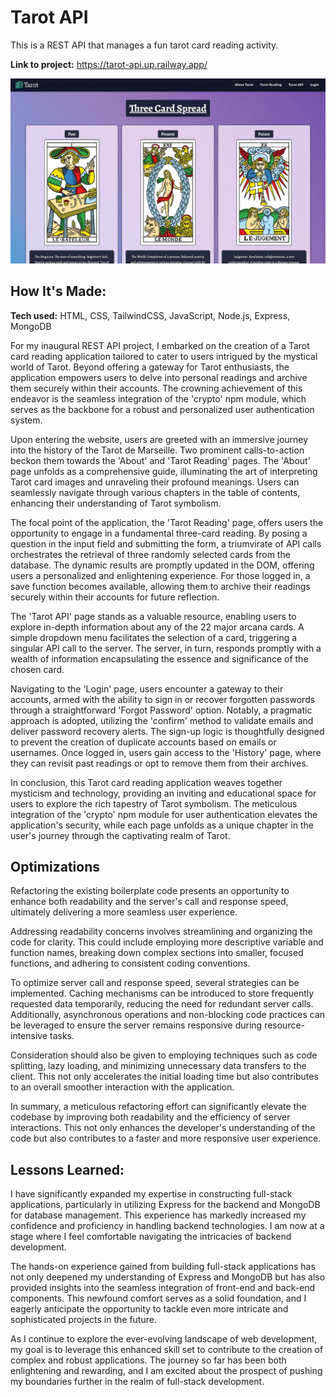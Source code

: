 # Tarot API

This is a REST API that manages a fun tarot card reading activity.

**Link to project:** https://tarot-api.up.railway.app/

![portfolio website](/public/images/tarot-api.webp)

## How It's Made:

**Tech used:** HTML, CSS, TailwindCSS, JavaScript, Node.js, Express, MongoDB

For my inaugural REST API project, I embarked on the creation of a Tarot card reading application tailored to cater to users intrigued by the mystical world of Tarot. Beyond offering a gateway for Tarot enthusiasts, the application empowers users to delve into personal readings and archive them securely within their accounts. The crowning achievement of this endeavor is the seamless integration of the 'crypto' npm module, which serves as the backbone for a robust and personalized user authentication system.

Upon entering the website, users are greeted with an immersive journey into the history of the Tarot de Marseille. Two prominent calls-to-action beckon them towards the 'About' and 'Tarot Reading' pages. The 'About' page unfolds as a comprehensive guide, illuminating the art of interpreting Tarot card images and unraveling their profound meanings. Users can seamlessly navigate through various chapters in the table of contents, enhancing their understanding of Tarot symbolism.

The focal point of the application, the 'Tarot Reading' page, offers users the opportunity to engage in a fundamental three-card reading. By posing a question in the input field and submitting the form, a triumvirate of API calls orchestrates the retrieval of three randomly selected cards from the database. The dynamic results are promptly updated in the DOM, offering users a personalized and enlightening experience. For those logged in, a save function becomes available, allowing them to archive their readings securely within their accounts for future reflection.

The 'Tarot API' page stands as a valuable resource, enabling users to explore in-depth information about any of the 22 major arcana cards. A simple dropdown menu facilitates the selection of a card, triggering a singular API call to the server. The server, in turn, responds promptly with a wealth of information encapsulating the essence and significance of the chosen card.

Navigating to the 'Login' page, users encounter a gateway to their accounts, armed with the ability to sign in or recover forgotten passwords through a straightforward 'Forgot Password' option. Notably, a pragmatic approach is adopted, utilizing the 'confirm' method to validate emails and deliver password recovery alerts. The sign-up logic is thoughtfully designed to prevent the creation of duplicate accounts based on emails or usernames. Once logged in, users gain access to the 'History' page, where they can revisit past readings or opt to remove them from their archives.

In conclusion, this Tarot card reading application weaves together mysticism and technology, providing an inviting and educational space for users to explore the rich tapestry of Tarot symbolism. The meticulous integration of the 'crypto' npm module for user authentication elevates the application's security, while each page unfolds as a unique chapter in the user's journey through the captivating realm of Tarot.

## Optimizations

Refactoring the existing boilerplate code presents an opportunity to enhance both readability and the server's call and response speed, ultimately delivering a more seamless user experience.

Addressing readability concerns involves streamlining and organizing the code for clarity. This could include employing more descriptive variable and function names, breaking down complex sections into smaller, focused functions, and adhering to consistent coding conventions.

To optimize server call and response speed, several strategies can be implemented. Caching mechanisms can be introduced to store frequently requested data temporarily, reducing the need for redundant server calls. Additionally, asynchronous operations and non-blocking code practices can be leveraged to ensure the server remains responsive during resource-intensive tasks.

Consideration should also be given to employing techniques such as code splitting, lazy loading, and minimizing unnecessary data transfers to the client. This not only accelerates the initial loading time but also contributes to an overall smoother interaction with the application.

In summary, a meticulous refactoring effort can significantly elevate the codebase by improving both readability and the efficiency of server interactions. This not only enhances the developer's understanding of the code but also contributes to a faster and more responsive user experience.

## Lessons Learned:

I have significantly expanded my expertise in constructing full-stack applications, particularly in utilizing Express for the backend and MongoDB for database management. This experience has markedly increased my confidence and proficiency in handling backend technologies. I am now at a stage where I feel comfortable navigating the intricacies of backend development.

The hands-on experience gained from building full-stack applications has not only deepened my understanding of Express and MongoDB but has also provided insights into the seamless integration of front-end and back-end components. This newfound comfort serves as a solid foundation, and I eagerly anticipate the opportunity to tackle even more intricate and sophisticated projects in the future.

As I continue to explore the ever-evolving landscape of web development, my goal is to leverage this enhanced skill set to contribute to the creation of complex and robust applications. The journey so far has been both enlightening and rewarding, and I am excited about the prospect of pushing my boundaries further in the realm of full-stack development.
